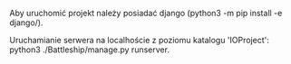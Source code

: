 Aby uruchomić projekt należy posiadać django (python3 -m pip install -e django/).

Uruchamianie serwera na localhoście z poziomu katalogu 'IOProject': python3 ./Battleship/manage.py runserver.
